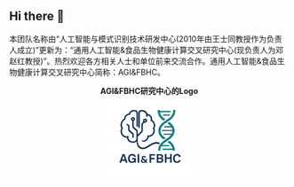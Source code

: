 ## Hi there 👋

<!--

**Here are some ideas to get you started:**

🙋‍♀️ A short introduction - what is your organization all about?
🌈 Contribution guidelines - how can the community get involved?
👩‍💻 Useful resources - where can the community find your docs? Is there anything else the community should know?
🍿 Fun facts - what does your team eat for breakfast?
🧙 Remember, you can do mighty things with the power of [Markdown](https://docs.github.com/github/writing-on-github/getting-started-with-writing-and-formatting-on-github/basic-writing-and-formatting-syntax)
-->
本团队名称由“人工智能与模式识别技术研发中心(2010年由王士同教授作为负责人成立)”更新为：“通用人工智能&食品生物健康计算交叉研究中心(现负责人为邓赵红教授)”。热烈欢迎各方相关人士和单位前来交流合作。通用人工智能&食品生物健康计算交叉研究中心简称：AGI&FBHC。

<p align="center">
<b>AGI&FBHC研究中心的Logo</b><br>
<img src="doc/image/gpt1trans.png" width=30%/> 

</p>
